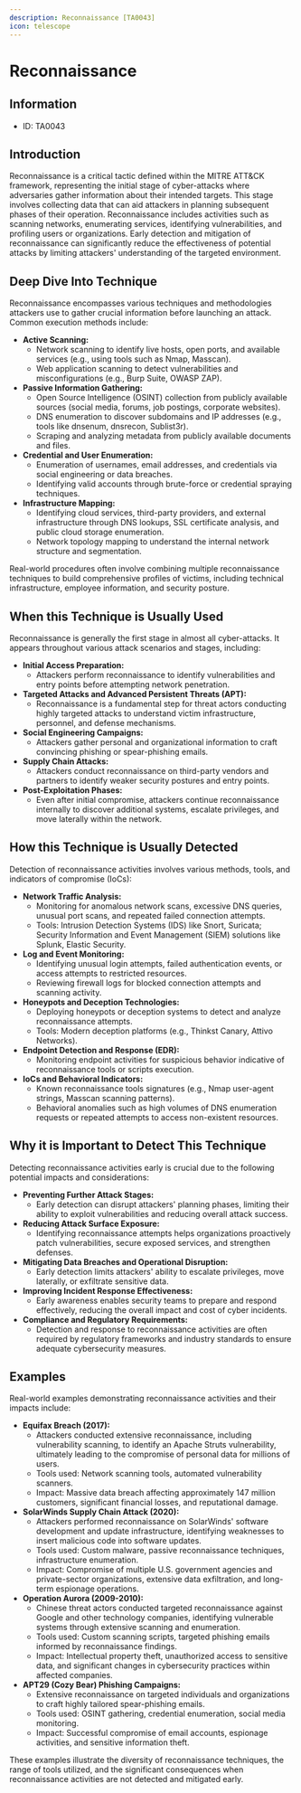 ```yaml
---
description: Reconnaissance [TA0043]
icon: telescope
---
```


# Reconnaissance

## Information

* ID: TA0043

## Introduction

Reconnaissance is a critical tactic defined within the MITRE ATT\&CK framework, representing the initial stage of cyber-attacks where adversaries gather information about their intended targets. This stage involves collecting data that can aid attackers in planning subsequent phases of their operation. Reconnaissance includes activities such as scanning networks, enumerating services, identifying vulnerabilities, and profiling users or organizations. Early detection and mitigation of reconnaissance can significantly reduce the effectiveness of potential attacks by limiting attackers' understanding of the targeted environment.

## Deep Dive Into Technique

Reconnaissance encompasses various techniques and methodologies attackers use to gather crucial information before launching an attack. Common execution methods include:

* **Active Scanning:**
  * Network scanning to identify live hosts, open ports, and available services (e.g., using tools such as Nmap, Masscan).
  * Web application scanning to detect vulnerabilities and misconfigurations (e.g., Burp Suite, OWASP ZAP).
* **Passive Information Gathering:**
  * Open Source Intelligence (OSINT) collection from publicly available sources (social media, forums, job postings, corporate websites).
  * DNS enumeration to discover subdomains and IP addresses (e.g., tools like dnsenum, dnsrecon, Sublist3r).
  * Scraping and analyzing metadata from publicly available documents and files.
* **Credential and User Enumeration:**
  * Enumeration of usernames, email addresses, and credentials via social engineering or data breaches.
  * Identifying valid accounts through brute-force or credential spraying techniques.
* **Infrastructure Mapping:**
  * Identifying cloud services, third-party providers, and external infrastructure through DNS lookups, SSL certificate analysis, and public cloud storage enumeration.
  * Network topology mapping to understand the internal network structure and segmentation.

Real-world procedures often involve combining multiple reconnaissance techniques to build comprehensive profiles of victims, including technical infrastructure, employee information, and security posture.

## When this Technique is Usually Used

Reconnaissance is generally the first stage in almost all cyber-attacks. It appears throughout various attack scenarios and stages, including:

* **Initial Access Preparation:**
  * Attackers perform reconnaissance to identify vulnerabilities and entry points before attempting network penetration.
* **Targeted Attacks and Advanced Persistent Threats (APT):**
  * Reconnaissance is a fundamental step for threat actors conducting highly targeted attacks to understand victim infrastructure, personnel, and defense mechanisms.
* **Social Engineering Campaigns:**
  * Attackers gather personal and organizational information to craft convincing phishing or spear-phishing emails.
* **Supply Chain Attacks:**
  * Attackers conduct reconnaissance on third-party vendors and partners to identify weaker security postures and entry points.
* **Post-Exploitation Phases:**
  * Even after initial compromise, attackers continue reconnaissance internally to discover additional systems, escalate privileges, and move laterally within the network.

## How this Technique is Usually Detected

Detection of reconnaissance activities involves various methods, tools, and indicators of compromise (IoCs):

* **Network Traffic Analysis:**
  * Monitoring for anomalous network scans, excessive DNS queries, unusual port scans, and repeated failed connection attempts.
  * Tools: Intrusion Detection Systems (IDS) like Snort, Suricata; Security Information and Event Management (SIEM) solutions like Splunk, Elastic Security.
* **Log and Event Monitoring:**
  * Identifying unusual login attempts, failed authentication events, or access attempts to restricted resources.
  * Reviewing firewall logs for blocked connection attempts and scanning activity.
* **Honeypots and Deception Technologies:**
  * Deploying honeypots or deception systems to detect and analyze reconnaissance attempts.
  * Tools: Modern deception platforms (e.g., Thinkst Canary, Attivo Networks).
* **Endpoint Detection and Response (EDR):**
  * Monitoring endpoint activities for suspicious behavior indicative of reconnaissance tools or scripts execution.
* **IoCs and Behavioral Indicators:**
  * Known reconnaissance tools signatures (e.g., Nmap user-agent strings, Masscan scanning patterns).
  * Behavioral anomalies such as high volumes of DNS enumeration requests or repeated attempts to access non-existent resources.

## Why it is Important to Detect This Technique

Detecting reconnaissance activities early is crucial due to the following potential impacts and considerations:

* **Preventing Further Attack Stages:**
  * Early detection can disrupt attackers' planning phases, limiting their ability to exploit vulnerabilities and reducing overall attack success.
* **Reducing Attack Surface Exposure:**
  * Identifying reconnaissance attempts helps organizations proactively patch vulnerabilities, secure exposed services, and strengthen defenses.
* **Mitigating Data Breaches and Operational Disruption:**
  * Early detection limits attackers' ability to escalate privileges, move laterally, or exfiltrate sensitive data.
* **Improving Incident Response Effectiveness:**
  * Early awareness enables security teams to prepare and respond effectively, reducing the overall impact and cost of cyber incidents.
* **Compliance and Regulatory Requirements:**
  * Detection and response to reconnaissance activities are often required by regulatory frameworks and industry standards to ensure adequate cybersecurity measures.

## Examples

Real-world examples demonstrating reconnaissance activities and their impacts include:

* **Equifax Breach (2017):**
  * Attackers conducted extensive reconnaissance, including vulnerability scanning, to identify an Apache Struts vulnerability, ultimately leading to the compromise of personal data for millions of users.
  * Tools used: Network scanning tools, automated vulnerability scanners.
  * Impact: Massive data breach affecting approximately 147 million customers, significant financial losses, and reputational damage.
* **SolarWinds Supply Chain Attack (2020):**
  * Attackers performed reconnaissance on SolarWinds' software development and update infrastructure, identifying weaknesses to insert malicious code into software updates.
  * Tools used: Custom malware, passive reconnaissance techniques, infrastructure enumeration.
  * Impact: Compromise of multiple U.S. government agencies and private-sector organizations, extensive data exfiltration, and long-term espionage operations.
* **Operation Aurora (2009-2010):**
  * Chinese threat actors conducted targeted reconnaissance against Google and other technology companies, identifying vulnerable systems through extensive scanning and enumeration.
  * Tools used: Custom scanning scripts, targeted phishing emails informed by reconnaissance findings.
  * Impact: Intellectual property theft, unauthorized access to sensitive data, and significant changes in cybersecurity practices within affected companies.
* **APT29 (Cozy Bear) Phishing Campaigns:**
  * Extensive reconnaissance on targeted individuals and organizations to craft highly tailored spear-phishing emails.
  * Tools used: OSINT gathering, credential enumeration, social media monitoring.
  * Impact: Successful compromise of email accounts, espionage activities, and sensitive information theft.

These examples illustrate the diversity of reconnaissance techniques, the range of tools utilized, and the significant consequences when reconnaissance activities are not detected and mitigated early.
